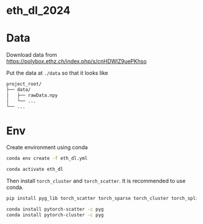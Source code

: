 # eth_dl_2024

# Data 

Download data from https://polybox.ethz.ch/index.php/s/cnHDWlZ9uePKhso

Put the data at `./data` so that it looks like

```bash
project_root/
├── data/
│   ├── rawData.npy
│   └── ...
└── ...
```

# Env
Create environment using conda

```bash
conda env create -f eth_dl.yml

conda activate eth_dl
```
Then install `torch_cluster` and `torch_scatter`. It is recommended to use conda.

```bash
pip install pyg_lib torch_scatter torch_sparse torch_cluster torch_spline_conv -f https://data.pyg.org/whl/torch-2.0.0+cu117.html
```

```bash
conda install pytorch-scatter -c pyg
conda install pytorch-cluster -c pyg
```

```